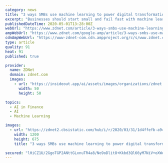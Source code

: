 ```yaml
---
category: news
title: "3 ways SMBs use machine learning to power digital transformation"
excerpt: "Businesses should start small and fail fast with machine learning (ML) projects to get the best ROI. Some of the most common use cases for small- to medium-sized businesses (SMBs) include fraud detection,"
publishedDateTime: 2020-05-01T13:28:00Z
webUrl: "https://www.zdnet.com/article/3-ways-smbs-use-machine-learning-to-power-digital-transformation/"
ampWebUrl: "https://www.zdnet.com/google-amp/article/3-ways-smbs-use-machine-learning-to-power-digital-transformation/"
cdnAmpWebUrl: "https://www-zdnet-com.cdn.ampproject.org/c/s/www.zdnet.com/google-amp/article/3-ways-smbs-use-machine-learning-to-power-digital-transformation/"
type: article
quality: 91
heat: 91
published: true

provider:
  name: ZDNet
  domain: zdnet.com
  images:
    - url: "https://insideout.app/ai/assets/images/organizations/zdnet.com-50x50.jpg"
      width: 50
      height: 50

topics:
  - AI in Finance
  - AI
  - Machine Learning

images:
  - url: "https://zdnet2.cbsistatic.com/hub/i/r/2020/03/31/1d4ffefb-a94f-4bc2-89b4-b9f1d7257e4b/thumbnail/1200x675/3c077c568da3486c12635990b915a508/20200330-sf-april.jpg"
    width: 1200
    height: 675
    title: "3 ways SMBs use machine learning to power digital transformation"

secured: "lHiCZ1U/2GgoTGP2ANttGLxnuTR4a8/No9oDlit8+Kkbd3Ql66yM7NiV+oXWou8M/72LIBwbZ92wCDeS2tjq4y9juRGNMVQSJFlDKTyHrV8V1v667UKcUYHk8J2oOvDC1mQ3t8/kcRJYOnOULW+j3uDNAk5HUXDqzWpGQR653vaknlfPCgn5MLxkoajQ+nFEzLsf6xogA/OSCBUAsCbdrkfYgLb5Mo9BgvIDTc8ZgbDjAmkOkPIJGuPHmoRG9TysTsIbGZoujKo1GJJ7PzRgvzQajqzSC256wzDACdbvok4LGVF6R1AbIClfd8UzG9dRqKISw5yZmDE+rpNJ7t0d+29ceqF9Dn7PDR5lOPGitOKU6jfF+4gD43iIpHR0agkjpkwzq4Zx+Hc1cLDgXGrXN4Tz3sYljzRNN3QQQuNYb9tobZleiZdi+eAdjUrAufVSWGCnEtM6EZOjbWzNWEAfM52CB5kRlm8m5AcrDAcOqaE=;z8wAxXln9lXsTzWhKFVV1g=="
---
```


